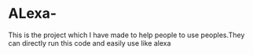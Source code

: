 # ALexa-
This is the project which I have made to help people to use peoples.They can directly run this code and easily use like alexa
